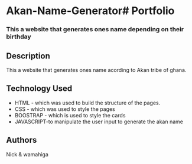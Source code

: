 # Akan-Name-Generator# Portfolio

### This a website that generates ones name depending on their birthday

## Description
<p>This a website that generates ones name acording to Akan tribe of ghana.</p>

## Technology Used
* HTML - which was used to build the structure of the pages.
* CSS - which was used to style the pages 
* BOOSTRAP - which is used to style the cards 
* JAVASCRIPT-to manipulate the user input to generate the akan name

## Authors 
Nick & wamahiga
